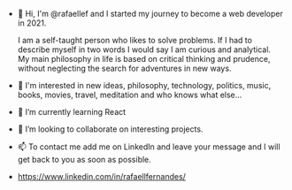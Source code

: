 - 👋 Hi, I'm @rafaellef and I started my journey to become a web developer in 2021.
  
  I am a self-taught person who likes to solve problems. If I had to describe myself in two words I would say I am curious and analytical. 
  My main philosophy in life is based on critical thinking and prudence, without neglecting the search for adventures in new ways.

- 👀 I'm interested in new ideas, philosophy, technology, politics, music, books, movies, travel, meditation and who knows what else...
- 🌱 I’m currently learning React
- 💞️ I’m looking to collaborate on interesting projects.
- 📫 To contact me add me on LinkedIn and leave your message and I will get back to you as soon as possible. 
- https://www.linkedin.com/in/rafaellfernandes/

<!---
rafaellef/rafaellef is a ✨ special ✨ repository because its `README.md` (this file) appears on your GitHub profile.
You can click the Preview link to take a look at your changes.
--->
